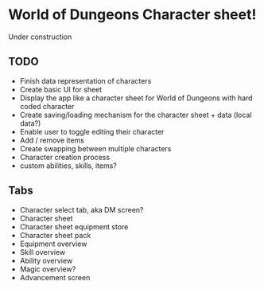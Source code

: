 # World of Dungeons Character sheet!
Under construction

## TODO
- Finish data representation of characters
- Create basic UI for sheet
- Display the app like a character sheet for World of Dungeons with hard coded character
- Create saving/loading mechanism for the character sheet + data (local data?)
- Enable user to toggle editing their character
- Add / remove items
- Create swapping between multiple characters
- Character creation process
- custom abilities, skills, items?

## Tabs
- Character select tab, aka DM screen?
- Character sheet
- Character sheet equipment store
- Character sheet pack
- Equipment overview
- Skill overview
- Ability overview
- Magic overview?
- Advancement screen
